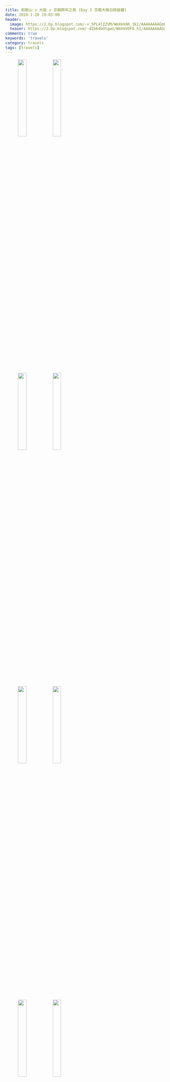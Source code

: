 ```yaml
---
title: 和歌山 x 大阪 x 京都跨年之旅 (Day 3 京都大晦日排敲鐘)
date: 2018-1-20 19:03:00
header:
  image: https://2.bp.blogspot.com/-v_5PL4lZZVM/WmXmVAK_3kI/AAAAAAAAGmE/K6ZHwZvX8ZYzB9bEDX4D97PkzZxUknwCgCKgBGAs/s1600/IMG_5532.JPG
  teaser: https://2.bp.blogspot.com/-dZb64bOtgwU/WmXmVOF6_hI/AAAAAAAAGmE/eEBV942V5Ns1gPsC0n0yeIL1FfiPq-FmQCKgBGAs/s1600/IMG_5731.JPG
comments: true
keywords: 'travels'
category: travels
tags: [travels]
---
```


<figure class="half">
    <img src="https://3.bp.blogspot.com/-DbAVM8VNAcs/WnAYbW4NtQI/AAAAAAAAHLg/rgM0VyzktAkpeMtnh_khAHzQfVMlpIPcgCKgBGAs/s1600/IMG_5395.JPG" height="25%" width="25%">
    <img src="https://1.bp.blogspot.com/-eTxXmgA11P4/WnAYbWFX2LI/AAAAAAAAHLg/Lc1LNxD8UBk8ZCL5EwVPxTtIYp3ja6reQCKgBGAs/s1600/IMG_5397.JPG" height="25%" width="25%">
</figure>
<figure class="half">
    <img src="https://4.bp.blogspot.com/-KziJe7N63Nc/WnAYbb3r6II/AAAAAAAAHLg/jhN7_0ToWaYArSg3VgvDezEofeSUCBVzQCKgBGAs/s1600/DSC_0976.JPG" height="25%" width="25%">
    <img src="https://1.bp.blogspot.com/-vOSdQyUSkSc/WnAYbYM-2xI/AAAAAAAAHLg/A__dfIyNpEErCu0apXcvfDg2k_9rMkPIACKgBGAs/s1600/DSC_0979.JPG" height="25%" width="25%">
</figure>
<figure class="half">
    <img src="https://3.bp.blogspot.com/-Qgl20HYaN08/WnAYbXOo4HI/AAAAAAAAHLg/myas1Tdy0gUCBulu6LTScQf6fhBnsZ1tQCKgBGAs/s1600/DSC_0980.JPG" height="25%" width="25%">
    <img src="https://1.bp.blogspot.com/-Nd8tp-iJiNc/WnAYbeqrD4I/AAAAAAAAHLg/8wCJLzFZStcn7kyMLoo7ji6652kF4qp3QCKgBGAs/s1600/2017-12-31-12-50-26.jpg" height="25%" width="25%">
</figure>
<figure class="half">
    <img src="https://1.bp.blogspot.com/-hRBAnc_MeHU/WnAYbf5HY1I/AAAAAAAAHLg/PsMVzyf4odgAQuxD5LOuCa6PG-v4270XwCKgBGAs/s1600/DSC_0981.JPG" height="25%" width="25%">
    <img src="https://2.bp.blogspot.com/-J0dEAooQFoQ/WnAYbfs4QSI/AAAAAAAAHLg/Cf7XOwhHqxwYHipMniYimn1TfjMVZqjVACKgBGAs/s1600/DSC_0985.JPG" height="25%" width="25%">
</figure>
<figure class="half">
    <img src="https://2.bp.blogspot.com/-gZUWjSUPZ_0/WnAYbSk4JqI/AAAAAAAAHLg/QFQFxQq0J1MLMP60MYzBrqbf5mZcdJo8QCKgBGAs/s1600/IMG_5405.JPG" height="25%" width="25%">
    <img src="https://2.bp.blogspot.com/-Qc6I0Xp4Yb0/WnAYbfijYaI/AAAAAAAAHLg/073iSs34gxYpWyoAxww7S3wquOgpPwogQCKgBGAs/s1600/IMG_5406.JPG" height="25%" width="25%">
</figure>
<figure>
    <img src="https://3.bp.blogspot.com/-YEVtqBbo7Ek/WnAYbQWT1xI/AAAAAAAAHLg/w4DsgyPIXq8ldDZjdvCzRACvUpM6VrUkACKgBGAs/s1600/IMG_5413.JPG" height="25%" width="25%">
</figure>
<figure class="half">
    <img src="https://3.bp.blogspot.com/-ZHWRNHI5MwM/WnAYbZq602I/AAAAAAAAHLg/-ECYiVfFDjge05ifsBRISjYJZYBlopTggCKgBGAs/s1600/DSC_0987.JPG" height="25%" width="25%">
    <img src="https://3.bp.blogspot.com/-Lf61ukvCFvI/WnAYbcAcT1I/AAAAAAAAHLg/-hPbriGWoFY2fBEoXCS1BlBOcmq5YD8MwCKgBGAs/s1600/DSC_0990.JPG" height="25%" width="25%">
</figure>
<figure class="half">
    <img src="https://1.bp.blogspot.com/-kX3AMLpeyVU/WnAYbZjN_dI/AAAAAAAAHLg/pusGrWWHU7cqIW8xSGt4hv9UXNJwiNVrQCKgBGAs/s1600/IMG_5422.JPG" height="25%" width="25%">
    <img src="https://4.bp.blogspot.com/-6Y3WdP1ZqjI/WnAYbdRtNAI/AAAAAAAAHLg/AItVw7pnH7g1jbsbinp_4QdZdfWFGcUIgCKgBGAs/s1600/IMG_5430.JPG" height="25%" width="25%">
</figure>
<figure class="half">
    <img src="https://1.bp.blogspot.com/-qGljZ9xjwAo/WnAYbUDVpEI/AAAAAAAAHLg/i3v3T60mXO44wuQ9zzRQcfiQBED8x4K5gCKgBGAs/s1600/IMG_5450.JPG" height="25%" width="25%">
    <img src="https://4.bp.blogspot.com/-d8QgwtjvB5s/WnAYbS8EwJI/AAAAAAAAHLg/Ws76YJVUtLke2CU9UnvJ-BnKlqkOQbNmgCKgBGAs/s1600/IMG_5462.JPG" height="25%" width="25%">
</figure>
<figure class="half">
    <img src="https://2.bp.blogspot.com/-dgmp4w50bis/WnAYbaUapjI/AAAAAAAAHLg/DyTkzkvMp5QQcvJz1j4MQzJvHuid3dVvwCKgBGAs/s1600/IMG_5463.JPG" height="25%" width="25%">
    <img src="https://4.bp.blogspot.com/-d8QgwtjvB5s/WnAYbS8EwJI/AAAAAAAAHLg/Ws76YJVUtLke2CU9UnvJ-BnKlqkOQbNmgCKgBGAs/s1600/IMG_5462.JPG" height="25%" width="25%">
</figure>
<figure>
    <img src="https://2.bp.blogspot.com/-dgmp4w50bis/WnAYbaUapjI/AAAAAAAAHLg/DyTkzkvMp5QQcvJz1j4MQzJvHuid3dVvwCKgBGAs/s1600/IMG_5463.JPG" height="25%" width="25%">
</figure>
<figure class="half">
    <img src="https://3.bp.blogspot.com/-p4cwtYdbH_k/WnAYbYbDaPI/AAAAAAAAHLg/1n8hTmHgXTwxGoXy9W7-6tTY6wfmSuUHwCKgBGAs/s1600/DSC_0993.JPG" height="25%" width="25%">
    <img src="https://3.bp.blogspot.com/-Ylrk3ViusM4/WnAYbcfDOuI/AAAAAAAAHLg/Oflp1QnfZsYML1wSPmDO4IFMhDSqa0geQCKgBGAs/s1600/DSC_0995.JPG" height="25%" width="25%">
</figure>
<figure class="half">
    <img src="https://4.bp.blogspot.com/-jB2nZHo3Tsc/WnAYbeUtkeI/AAAAAAAAHLg/Lknpg6mfOT0lmaXRQ823XlBef1y3ehDsgCKgBGAs/s1600/IMG_5468.JPG" height="25%" width="25%">
    <img src="https://4.bp.blogspot.com/-HYMO0EwC3nA/WnAYbWUi8dI/AAAAAAAAHLg/T4lPoPMXrRcIES0uh0PTvBGICSVDSWyjQCKgBGAs/s1600/IMG_5470.JPG" height="25%" width="25%">
</figure>
<figure class="half">
    <img src="https://2.bp.blogspot.com/-D2D-FPQaco4/WnAYbdCl2jI/AAAAAAAAHLg/b8B5XG2kwlgkc1xx8jAkUL9-XeuSgc3KwCKgBGAs/s1600/IMG_5475.JPG" height="25%" width="25%">
    <img src="https://4.bp.blogspot.com/-0gxUqRNDeTU/WnAYbc6rYJI/AAAAAAAAHLg/Fh7CFa7D5osqA_I_VNeB4FlnkPsu_bAGwCKgBGAs/s1600/IMG_5477.JPG" height="25%" width="25%">
</figure>
<figure>
    <img src="https://4.bp.blogspot.com/-tKSFS5yY_hE/WnAYbWFHXeI/AAAAAAAAHLg/1jQ7EMepDbIhtkRIlBrVkuSmoo0MZV2mACKgBGAs/s1600/DSC_0999-ANIMATION.gif" height="25%" width="25%">
</figure>
<figure class="half">
    <img src="https://4.bp.blogspot.com/-unB4vqQImv4/WnAYbXI1OMI/AAAAAAAAHLg/TIl7P8KsZG0-SmwykWkW693VnJb6hDp9wCKgBGAs/s1600/received_1738969119457967.jpeg" height="25%" width="25%">
    <img src="https://2.bp.blogspot.com/-O2m6tJqjGX4/WnAYbSWtAsI/AAAAAAAAHLg/hxss-mCJvPsd7L3jJo5LZpN9ZfRzin1ZACKgBGAs/s1600/received_2002798509738270.jpeg" height="25%" width="25%">
</figure>
<figure class="half">
    <img src="https://4.bp.blogspot.com/-YkWDiiF9ImE/WnAYbXfgV_I/AAAAAAAAHLg/rISfgSGft7sf02vbH7n6ZCbsGVHQ-Ra_wCKgBGAs/s1600/DSC_1005.JPG" height="25%" width="25%">
    <img src="https://3.bp.blogspot.com/-khaq6l1djg8/WnAYbTHJstI/AAAAAAAAHLg/nEBm6l-_ggo-Ln3SZfP_Rs5czqakhs3HgCKgBGAs/s1600/DSC_1007.JPG" height="25%" width="25%">
</figure>
<figure class="half">
    <img src="https://3.bp.blogspot.com/-ukrdT1Xq-i0/WnAYbciarHI/AAAAAAAAHLg/UZnk7l3yNX4nGm1DyL0siGVLn6DF7vzdwCKgBGAs/s1600/IMG_5485.JPG" height="25%" width="25%">
    <img src="https://2.bp.blogspot.com/-V5Q55lj52Zc/WnAYbS8rI9I/AAAAAAAAHLg/o9RTagXPAYY92jcHkqgA9aMPqvL-wL92ACKgBGAs/s1600/IMG_5489.JPG" height="25%" width="25%">
</figure>
<figure>
    <img src="https://4.bp.blogspot.com/-7PpjBrd-fbU/WnAYbXQlPaI/AAAAAAAAHLg/Wts2FIRkI_MCx-ykwI99kll8c8swWpF4ACKgBGAs/s1600/IMG_5498.JPG" height="25%" width="25%">
</figure>
<figure class="half">
    <img src="https://4.bp.blogspot.com/-XlNmX3z3kB8/WnAYbbJ6KQI/AAAAAAAAHLg/os7_qAllTIU2Nh2it5hO-5mB2TbVbs5OQCKgBGAs/s1600/IMG_5500.JPG" height="25%" width="25%">
    <img src="https://1.bp.blogspot.com/-Avb1OMb6xOI/WnAYbdSH9bI/AAAAAAAAHLg/iBko3v--0s8iTOnR7o3sFhgKgmcFYNdnACKgBGAs/s1600/IMG_5501.JPG" height="25%" width="25%">
</figure>
<figure class="half">
    <img src="https://2.bp.blogspot.com/-VJC5qc_EuHM/WnAYbeBWeeI/AAAAAAAAHLg/p9dqTZVL7XAeGZa1i0P_z1-piR0PLnVowCKgBGAs/s1600/IMG_5505.JPG" height="25%" width="25%">
    <img src="https://2.bp.blogspot.com/-2RM1IeBapYw/WnAYbZo4kdI/AAAAAAAAHLg/ae9RhM-a_REGEpnfEMevQtMXDfUquNv0gCKgBGAs/s1600/IMG_5504.JPG" height="25%" width="25%">
</figure>
<figure class="half">
    <img src="https://4.bp.blogspot.com/-0s-kmt3_TtU/WnAYbTLpejI/AAAAAAAAHLg/jZnvmFxXzjsnGS9_lqq_v1Zy6g1qBO7mgCKgBGAs/s1600/DSC_1015.JPG" height="25%" width="25%">
    <img src="https://3.bp.blogspot.com/-nadsMW-BjQY/WnAYbdWDDOI/AAAAAAAAHLg/e0C5LwsFP5QKu07i3C1qUmOFyOgxftF1gCKgBGAs/s1600/DSC_1016.JPG" height="25%" width="25%">
</figure>
<figure class="half">
    <img src="https://4.bp.blogspot.com/-wtuP97rHb0M/WnAYbZ4s0tI/AAAAAAAAHLg/OKSpgrc9ESQiRNQFpJEEhFJObEEtCYolwCKgBGAs/s1600/IMG_5508.JPG" height="25%" width="25%">
    <img src="https://3.bp.blogspot.com/-dYf6z5i0PrI/WnAYbXcdqeI/AAAAAAAAHLg/k41CKoKPRhofrDK9eYH-kMtsBoE5aTolgCKgBGAs/s1600/IMG_5510.JPG" height="25%" width="25%">
</figure>
<figure class="half">
    <img src="https://4.bp.blogspot.com/-YuGwQhgoD9g/WnAYbStgfjI/AAAAAAAAHLg/1-3Vsj47c4EI2lghg6oYtQnRC4L1rOlJgCKgBGAs/s1600/IMG_5520.JPG" height="25%" width="25%">
    <img src="https://2.bp.blogspot.com/-JVZdO1EY0eA/WnAYbUnt2MI/AAAAAAAAHLg/U_sJEIcxoyABkHHl_0dBP4CrtwxdeFOggCKgBGAs/s1600/IMG_5521.JPG" height="25%" width="25%">
</figure>
<figure class="half">
    <img src="https://1.bp.blogspot.com/-qustZTYGMU4/WnAYbWv0glI/AAAAAAAAHLg/kYjWX1RkqfYzLXrfJxCChCvu7AaPcVlyACKgBGAs/s1600/IMG_5527.JPG" height="25%" width="25%">
    <img src="https://3.bp.blogspot.com/-ipOclnwAO-8/WnAYbWVpklI/AAAAAAAAHLg/Zkj9ic1j0LAoS_HYceeAN3D5yV3KUQIVQCKgBGAs/s1600/IMG_5543.JPG" height="25%" width="25%">
</figure>
<figure>
    <img src="https://3.bp.blogspot.com/-cqNhzcev3f8/WnAYbST0xHI/AAAAAAAAHLg/0RpB26uMf0kQsFKzQX_qEBzZ2XldOdnkQCKgBGAs/s1600/IMG_5544.JPG" height="25%" width="25%">
</figure>
<figure class="half">
    <img src="https://3.bp.blogspot.com/-bUJipRP6j2k/WnAYbUwH5OI/AAAAAAAAHLg/7dp6YsqdLAUDMImpWv0z-Pkt82nQSiS0ACKgBGAs/s1600/IMG_5547.JPG" height="25%" width="25%">
    <img src="https://1.bp.blogspot.com/-p3QvhZQGkDQ/WnAYbev1poI/AAAAAAAAHLg/ae0mvmsPZVkXZvPOQFQblCUw8Phe4fEtwCKgBGAs/s1600/IMG_5552.JPG" height="25%" width="25%">
</figure>
<figure class="half">
    <img src="https://2.bp.blogspot.com/-iiDOEravmVQ/WnAYbQiFRuI/AAAAAAAAHLg/suaVnCiSEaglApuRpKvh9A_TDdM9O1amQCKgBGAs/s1600/IMG_5555.JPG" height="25%" width="25%">
    <img src="https://3.bp.blogspot.com/-j_tagVoSi50/WnAYbb7w30I/AAAAAAAAHLg/jy3IAsDGX_A5oeNy1-Hzg5wcKoeRGmHcACKgBGAs/s1600/DSC_1031.JPG" height="25%" width="25%">
</figure>
<figure class="half">
    <img src="https://2.bp.blogspot.com/-PDYD19twBkE/WnAYbQJMYmI/AAAAAAAAHLg/rRixpLUU2cEm-uB0YLJIO6ERp_eAcFeswCKgBGAs/s1600/2017-12-31-18-13-33.jpg" height="25%" width="25%">
    <img src="https://1.bp.blogspot.com/-6x5yzHs0auk/WnAYbZwz6PI/AAAAAAAAHLg/nXbKQNZK37kF0G6Yb1__okm-6hQuryllwCKgBGAs/s1600/2017-12-31-18-28-17.jpg" height="25%" width="25%">
</figure>
<figure class="half">
    <img src="https://3.bp.blogspot.com/-KTXthb9RGpk/WnAYbfIV9xI/AAAAAAAAHLg/n6UKrJca11Ekcsp0xdybLEFb8FUy_7nEgCKgBGAs/s1600/DSC_1030.JPG" height="25%" width="25%">
    <img src="https://1.bp.blogspot.com/-BHNKnfT9ffg/WnAYbV3AH6I/AAAAAAAAHLg/bQZZaup9a7wGZQOC2_kBuWKtd_mwJBFTQCKgBGAs/s1600/2017-12-31-18-14-53.jpg" height="25%" width="25%">
</figure>
<figure>
    <img src="https://1.bp.blogspot.com/-3ehzC52pcRc/WnAYbY2sPdI/AAAAAAAAHLg/c8pzKRLlnRw_LSIrUl0h0s7c6UI31glugCKgBGAs/s1600/2017-12-31-18-58-26.jpg" height="25%" width="25%">
</figure>
<figure class="half">
    <img src="https://1.bp.blogspot.com/-gLHD-aM84qI/WnAYbe1ElnI/AAAAAAAAHLg/VruWSqy-l9kvIlOQCch6tQ8-E3lDHGhgwCKgBGAs/s1600/IMG_5588.JPG" height="25%" width="25%">
    <img src="https://1.bp.blogspot.com/-yfE9BQcZvT8/WnAYbTVEwrI/AAAAAAAAHLg/FqUmtRZ1jCoDY-O6IFmYgMd_iO6uzuMEQCKgBGAs/s1600/IMG_5591.JPG" height="25%" width="25%">
</figure>
<figure class="half">
    <img src="https://4.bp.blogspot.com/-m-IcICQAwUA/WnAYbVji7_I/AAAAAAAAHLg/6nFKXhPdJMMPp81jjG-kFxH-MMUCrtlXACKgBGAs/s1600/IMG_5596.JPG" height="25%" width="25%">
    <img src="https://4.bp.blogspot.com/-zTAFDGPlrRg/WnAYbZnDzDI/AAAAAAAAHLg/VD5Pt-nmVhk8WObPRFtjUF9xqf4en9RhgCKgBGAs/s1600/IMG_5598.JPG" height="25%" width="25%">
</figure>
<figure class="half">
    <img src="https://3.bp.blogspot.com/-GM_8lzzzu2Y/WnAYbWiaU-I/AAAAAAAAHLg/lGra6a9sTD48KlN7RLViu0uMXd6N-yR3gCKgBGAs/s1600/DSC_1035.JPG" height="25%" width="25%">
    <img src="https://1.bp.blogspot.com/-RuFTEK0nlR0/WnAYbaLswUI/AAAAAAAAHLg/05juCqvzdRoFNBOg0nJT8YrUckTv6C3dgCKgBGAs/s1600/DSC_1039.JPG" height="25%" width="25%">
</figure>
<figure class="third">
    <img src="https://3.bp.blogspot.com/-GM_8lzzzu2Y/WnAYbWiaU-I/AAAAAAAAHLg/lGra6a9sTD48KlN7RLViu0uMXd6N-yR3gCKgBGAs/s1600/DSC_1035.JPG" height="25%" width="25%">
    <img src="https://1.bp.blogspot.com/-RuFTEK0nlR0/WnAYbaLswUI/AAAAAAAAHLg/05juCqvzdRoFNBOg0nJT8YrUckTv6C3dgCKgBGAs/s1600/DSC_1039.JPG" height="25%" width="25%">
    <img src="https://4.bp.blogspot.com/-FvIh1f3d6DM/WnAYbXFYOEI/AAAAAAAAHLg/jzo_SEmNqdQ-TsYmMFpEHTb5vqc4XGiFwCKgBGAs/s1600/DSC_1042.JPG" height="25%" width="25%">
</figure>
